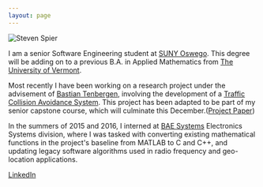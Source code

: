 ```yaml
---
layout: page
---
```


<div class="profilePhoto">
  <img alt="Steven Spier" src="{{site.baseurl}}/img/profile.jpg">
</div>



I am a senior Software Engineering student at [SUNY Oswego](http://www.oswego.edu). This degree will be adding on to a previous B.A. in Applied Mathematics from [The University of Vermont](www.uvm.edu). 

Most recently I have been working on a research project under the advisement of [Bastian Tenbergen](http://bastian.tenbergen.org), involving the development of a [Traffic Collision Avoidance System](https://en.wikipedia.org/wiki/Traffic_collision_avoidance_system). This project has been adapted to be part of my senior capstone course, which will culminate this December.([Project Paper](http://Sdspier.github.io/doc/sspierXPlaneReport.pdf))

In the summers of 2015 and 2016, I interned at [BAE Systems](https://en.wikipedia.org/wiki/BAE_Systems_Inc.) Electronics Systems division, where I was tasked with converting existing mathematical functions in the project's baseline from MATLAB to C and C++, and updating legacy software algorithms used in radio frequency and geo-location applications.

[LinkedIn](https://www.linkedin.com/in/sspier)

